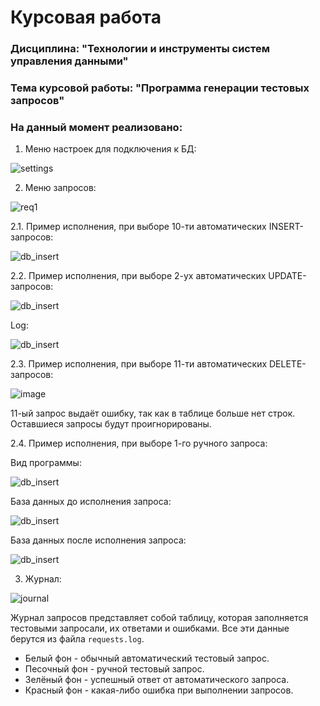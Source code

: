 # Курсовая работа
### Дисциплина: "Технологии и инструменты систем управления данными"
### Тема курсовой работы: "Программа генерации тестовых запросов"

### На данный момент реализовано:
1. Меню настроек для подключения к БД:

![settings](https://user-images.githubusercontent.com/98952144/230480958-d620ac1c-ba80-4e6b-99bc-2f8ea51d4b9c.png)

2. Меню запросов:

![req1](https://user-images.githubusercontent.com/98952144/230481297-534b97f1-a0df-485b-8536-e19d68aa1159.png)

2.1. Пример исполнения, при выборе 10-ти автоматических INSERT-запросов:

![db_insert](https://user-images.githubusercontent.com/98952144/230482256-cdd69b14-27d9-45c2-a308-49b0c6f37d34.png)

2.2. Пример исполнения, при выборе 2-ух автоматических UPDATE-запросов:

![db_insert](https://user-images.githubusercontent.com/98952144/230483375-3e9e48e3-8998-4056-8623-4496df64d5a5.png)

Log:

![db_insert](https://user-images.githubusercontent.com/98952144/230483462-c7745f38-b11c-400a-9039-fb9856cb73b6.png)

2.3. Пример исполнения, при выборе 11-ти автоматических DELETE-запросов:

![image](https://user-images.githubusercontent.com/98952144/230483668-865e64e0-bad6-43bd-99bd-66ff471be4b6.png)

11-ый запрос выдаёт ошибку, так как в таблице больше нет строк. Оставшиеся запросы будут проигнорированы.

2.4. Пример исполнения, при выборе 1-го ручного запроса:

Вид программы:

![db_insert](https://user-images.githubusercontent.com/98952144/230484923-a39c0c9e-af04-4170-b2f2-ab1fc312e4c2.png)

База данных до исполнения запроса:

![db_insert](https://user-images.githubusercontent.com/98952144/230484816-43990caa-b354-4a20-af1b-44f77aed1337.png)

База данных после исполнения запроса:

![db_insert](https://user-images.githubusercontent.com/98952144/230485074-299c4b31-091e-4778-9d3d-ef779dcdadbc.png)

3. Журнал:

![journal](https://user-images.githubusercontent.com/98952144/230796765-c399bbe5-015c-442c-8236-8cea04127b75.png)

Журнал запросов представляет собой таблицу, которая заполняется тестовыми запросали, их ответами и ошибками. Все эти данные берутся из файла ```requests.log```.
* Белый фон - обычный автоматический тестовый запрос.
* Песочный фон - ручной тестовый запрос.
* Зелёный фон - успешный ответ от автоматического запроса.
* Красный фон - какая-либо ошибка при выполнении запросов.

